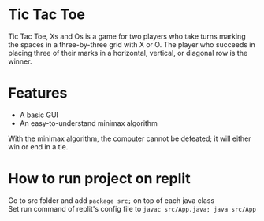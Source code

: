 # Tic Tac Toe
Tic Tac Toe, Xs and Os is a game for two players who take turns marking the spaces in a three-by-three grid with X or O. The player who succeeds in placing three of their marks in a horizontal, vertical, or diagonal row is the winner.
# Features
- A basic GUI
- An easy-to-understand minimax algorithm


With the minimax algorithm, the computer cannot be defeated; it will either win or end in a tie.
# How to run project on replit
Go to src folder and add `package src;` on top of each java class<br>
Set run command of replit's config file to `javac src/App.java; java src/App`
